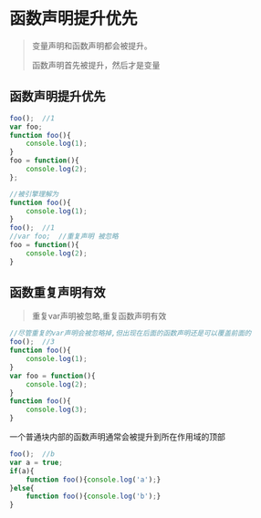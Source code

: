 

# 函数声明提升优先

> 变量声明和函数声明都会被提升。
>
> 函数声明首先被提升，然后才是变量

## 函数声明提升优先

```javascript
foo();  //1
var foo;
function foo(){
    console.log(1);
}
foo = function(){
  	console.log(2);
};

//被引擎理解为
function foo(){
    console.log(1);
}
foo();  //1 
//var foo;  //重复声明 被忽略
foo = function(){
    console.log(2);
}
```



## 函数重复声明有效

> 重复var声明被忽略,重复函数声明有效

```javascript
//尽管重复的var声明会被忽略掉,但出现在后面的函数声明还是可以覆盖前面的
foo();  //3
function foo(){
    console.log(1);
}
var foo = function(){
    console.log(2);
}
function foo(){
    console.log(3);
}
```

一个普通块内部的函数声明通常会被提升到所在作用域的顶部

```javascript
foo();  //b
var a = true;
if(a){
    function foo(){console.log('a');}
}else{
    function foo(){console.log('b');}
}
```























